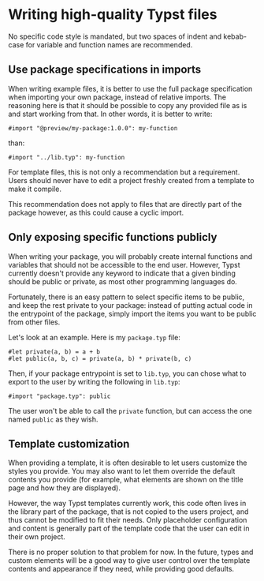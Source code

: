 # Writing high-quality Typst files

No specific code style is mandated, but two spaces of indent and kebab-case for
variable and function names are recommended.

## Use package specifications in imports

When writing example files, it is better to use the full package
specification when importing your own package, instead of relative imports. The
reasoning here is that it should be possible to copy any provided file as is and
start working from that. In other words, it is better to write:

```typ
#import "@preview/my-package:1.0.0": my-function
```

than:

```typ
#import "../lib.typ": my-function
```

For template files, this is not only a recommendation but a requirement. Users
should never have to edit a project freshly created from a template to make it
compile.

This recommendation does not apply to files that are directly part of the package
however, as this could cause a cyclic import.

## Only exposing specific functions publicly

When writing your package, you will probably create internal functions and
variables that should not be accessible to the end user. However, Typst
currently doesn't provide any keyword to indicate that a given binding should be
public or private, as most other programming languages do.

Fortunately, there is an easy pattern to select specific items to be public, and
keep the rest private to your package: instead of putting actual code in the
entrypoint of the package, simply import the items you want to be public from
other files.

Let's look at an example. Here is my `package.typ` file:

```typ
#let private(a, b) = a + b
#let public(a, b, c) = private(a, b) * private(b, c)
```

Then, if your package entrypoint is set to `lib.typ`, you can chose what
to export to the user by writing the following in `lib.typ`:

```typ
#import "package.typ": public
```

The user won't be able to call the `private` function, but can access the one
named `public` as they wish.

## Template customization

When providing a template, it is often desirable to let users customize the
styles you provide. You may also want to let them override the default contents
you provide (for example, what elements are shown on the title page and how they
are displayed).

However, the way Typst templates currently work, this code often lives in the
library part of the package, that is not copied to the users project, and thus
cannot be modified to fit their needs. Only placeholder configuration and
content is generally part of the template code that the user can edit in their
own project.

There is no proper solution to that problem for now. In the future, types
and custom elements will be a good way to give user control over the template
contents and appearance if they need, while providing good defaults.
